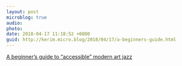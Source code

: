 ```yaml
---
layout: post
microblog: true
audio: 
photo: 
date: 2018-04-17 11:18:52 +0800
guid: http://kerim.micro.blog/2018/04/17/a-beginners-guide.html
---
```

[A beginner’s guide to “accessible” modern art jazz](http://lukemuehlhauser.com/a-beginners-guide-to-modern-art-jazz/)
